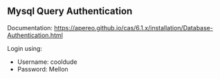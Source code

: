 ## Mysql Query Authentication

Documentation: https://apereo.github.io/cas/6.1.x/installation/Database-Authentication.html

Login using:

- Username: cooldude
- Password: Mellon
